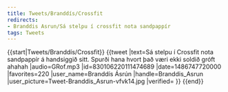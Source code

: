 ```yaml
---
title: Tweets/Branddís/Crossfit
redirects:
- Branddis Asrun/Sá stelpu í crossfit nota sandpappír
tags: Tweets
---
```


{{start|Tweets/Branddís/Crossfit}}
{{tweet
|text=Sá stelpu í Crossfit nota sandpappír á handsiggið sitt. Spurði hana hvort það væri ekki soldið gróft ahahah
|audio=GRof.mp3
|id=830106220111474689
|date=1486747720000
|favorites=220
|user_name=Branddís Ásrún
|handle=Branddis_Asrun
|user_picture=Tweet-Branddis_Asrun-vfvk14.jpg
|verified=
}}
{{end}}<noinclude>

</noinclude>
